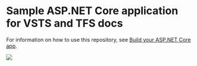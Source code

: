 # Sample ASP.NET Core application for VSTS and TFS docs

For information on how to use this repository, see [Build your ASP.NET Core app](https://docs.microsoft.com/en-us/vsts/build-release/apps/aspnet/build-aspnet-core).

[<img src="https://dutabogdanalex.visualstudio.com/_apis/public/build/definitions/0c2e5e4a-113f-4964-8217-80eafc21b326/2/badge"/>](https://dutabogdanalex.visualstudio.com/dotnetcore-sample%20Project/_build/index?definitionId=2)
